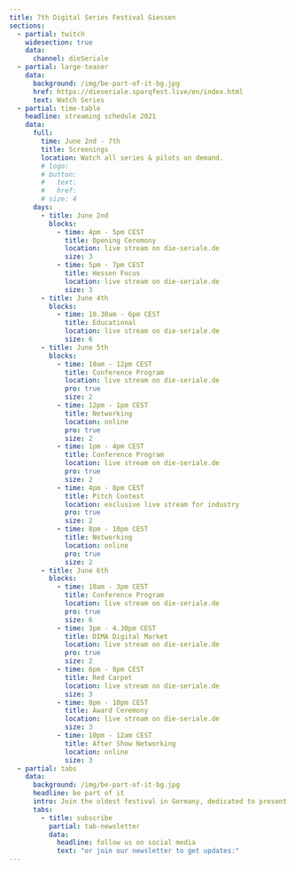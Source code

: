```yaml
---
title: 7th Digital Series Festival Giessen
sections:
  - partial: twitch
    widesection: true
    data:
      channel: dieSeriale
  - partial: large-teaser
    data:
      background: /img/be-part-of-it-bg.jpg
      href: https://dieseriale.sparqfest.live/en/index.html
      text: Watch Series
  - partial: time-table
    headline: streaming schedule 2021
    data:
      full:
        time: June 2nd - 7th
        title: Screenings
        location: Watch all series & pilots on demand.
        # logo:
        # button:
        #   text: 
        #   href:
        # size: 4
      days:
        - title: June 2nd
          blocks:
            - time: 4pm - 5pm CEST
              title: Opening Ceremony
              location: live stream on die-seriale.de
              size: 3
            - time: 5pm - 7pm CEST
              title: Hessen Focus
              location: live stream on die-seriale.de
              size: 3
        - title: June 4th
          blocks:
            - time: 10.30am - 6pm CEST
              title: Educational
              location: live stream on die-seriale.de
              size: 6
        - title: June 5th
          blocks:
            - time: 10am - 12pm CEST
              title: Conference Program
              location: live stream on die-seriale.de
              pro: true
              size: 2
            - time: 12pm - 1pm CEST
              title: Networking
              location: online
              pro: true
              size: 2
            - time: 1pm - 4pm CEST
              title: Conference Program
              location: live stream on die-seriale.de
              pro: true
              size: 2  
            - time: 4pm - 8pm CEST
              title: Pitch Contest
              location: exclusive live stream for industry
              pro: true
              size: 2
            - time: 8pm - 10pm CEST
              title: Networking
              location: online
              pro: true
              size: 2  
        - title: June 6th
          blocks:
            - time: 10am - 3pm CEST
              title: Conference Program
              location: live stream on die-seriale.de
              pro: true
              size: 6
            - time: 3pm - 4.30pm CEST
              title: DIMA Digital Market
              location: live stream on die-seriale.de
              pro: true
              size: 2
            - time: 6pm - 8pm CEST
              title: Red Carpet
              location: live stream on die-seriale.de
              size: 3
            - time: 8pm - 10pm CEST
              title: Award Ceremony
              location: live stream on die-seriale.de
              size: 3
            - time: 10pm - 12am CEST
              title: After Show Networking
              location: online
              size: 3  
  - partial: tabs
    data:
      background: /img/be-part-of-it-bg.jpg
      headline: be part of it
      intro: Join the oldest festival in Germany, dedicated to present and celebrate short form digital series. Our goal is to connect, support and pay tribute to all talented creators from around the world and to advertise their wonderful work.
      tabs:
        - title: subscribe
          partial: tab-newsletter
          data:
            headline: follow us on social media
            text: "or join our newsletter to get updates:"
---
```

